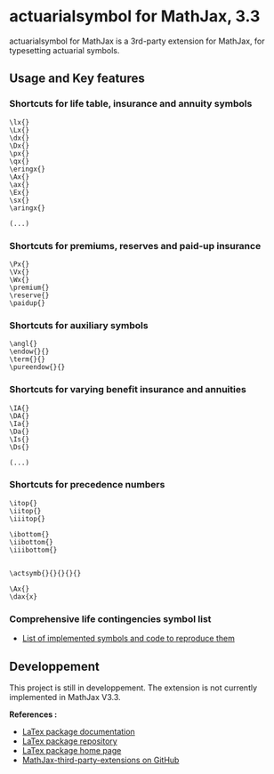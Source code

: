 # actuarialsymbol for MathJax, 3.3

actuarialsymbol for MathJax is a 3rd-party extension for MathJax, for typesetting actuarial symbols.

## Usage and Key features

### Shortcuts for life table, insurance and annuity symbols

    \lx{}
    \Lx{}
    \dx{}
    \Dx{}
    \px{}
    \qx{}
    \eringx{}
    \Ax{}
    \ax{}
    \Ex{}
    \sx{}
    \aringx{}
    
    (...)

###  Shortcuts for premiums, reserves and paid-up insurance
    
    \Px{}
    \Vx{}
    \Wx{}
    \premium{}
    \reserve{}
    \paidup{}


### Shortcuts for auxiliary symbols
    
    \angl{}
    \endow{}{}
    \term{}{}
    \pureendow{}{}
    
    
### Shortcuts for varying benefit insurance and annuities

    \IA{}
    \DA{}
    \Ia{}
    \Da{}
    \Is{}
    \Ds{}
    
    (...)
 
### Shortcuts for precedence numbers

    \itop{}
    \iitop{}
    \iiitop{}
    
    \ibottom{}
    \iibottom{}
    \iiibottom{}

    
    \actsymb{}{}{}{}{}
   
    \Ax{}
    \dax{x}

### Comprehensive life contingencies symbol list

- [List of implemented symbols and code to reproduce them](https://madev34.github.io/actuarialsymbol-MathJax/)


## Developpement
This project is still in developpement. The extension is not currently implemented in MathJax V3.3.



**References :**

- [LaTex package documentation](https://ctan.math.illinois.edu/macros/latex/contrib/actuarialsymbol/actuarialsymbol.pdf)
- [LaTex package repository](https://gitlab.com/vigou3/actuarialsymbol)
- [LaTex package home page](https://vigou3.gitlab.io/actuarialsymbol/)
- [MathJax-third-party-extensions on GitHub](https://github.com/mathjax/MathJax-third-party-extensions)
